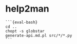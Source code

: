 # help2man

````{eval-rst}
```{eval-bash}
cd ..
chopt -s globstar
generate-api.md.pl src/*/*.py
```
````
